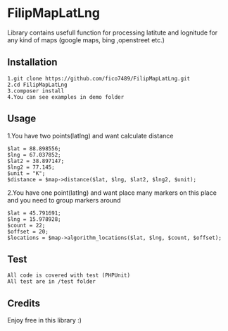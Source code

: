 # FilipMapLatLng
Library contains usefull function for processing latitute and lognitude for any kind of maps (google maps, bing ,openstreet etc.)

## Installation

	1.git clone https://github.com/fico7489/FilipMapLatLng.git
	2.cd FilipMapLatLng
	3.composer install
	4.You can see examples in demo folder
	
	
## Usage

1.You have two points(latlng) and want calculate distance

	$lat = 88.898556;
	$lng = 67.037852;
	$lat2 = 38.897147;
	$lng2 = 77.145;
	$unit = "K";
	$distance = $map->distance($lat, $lng, $lat2, $lng2, $unit);

2.You have one point(latlng) and want place many markers on this place and you need to group markers around

	$lat = 45.791691;
	$lng = 15.978928;
	$count = 22;
	$offset = 20;
	$locations = $map->algorithm_locations($lat, $lng, $count, $offset);
	
## Test
	
	
	All code is covered with test (PHPUnit)
	All test are in /test folder

## Credits
	
Enjoy free in this library :)
	
	
	